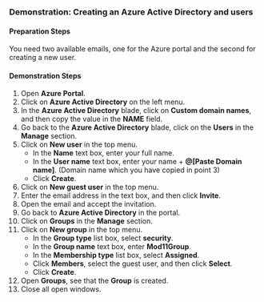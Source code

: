 
### Demonstration: Creating an Azure Active Directory and users

#### Preparation Steps

  You need two available emails, one for the Azure portal and the second for creating a new user.

#### Demonstration Steps

1. Open **Azure Portal**.
2. Click on **Azure Active Directory** on the left menu.
3. In the **Azure Active Directory** blade, click on **Custom domain names**, and then copy the value in the **NAME** field.
4. Go back to the **Azure Active Directory** blade, click on the **Users** in the **Manage** section.
5. Click on **New user** in the top menu.
    - In the **Name** text box, enter your full name.
    - In the **User name** text box, enter your name + **@[Paste Domain name]**. (Domain name which you have copied in point 3)
    - Click **Create**.
6. Click on **New guest user** in the top menu.
7. Enter the email address in the text box, and then click **Invite**.
8. Open the email and accept the invitation.
9. Go back to **Azure Active Directory** in the portal.
10. Click on **Groups** in the **Manage** section.
11. Click on **New group** in the top menu.
    - In the **Group type** list box, select **security**.
    - In the **Group name** text box, enter **Mod11Group**.
    - In the **Membership type** list box, select **Assigned**.
    - Click **Members**, select the guest user, and then click **Select**.
    - Click **Create**.
12. Open **Groups**, see that the **Group** is created.
13. Close all open windows.